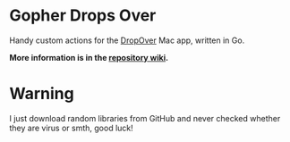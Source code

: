 # Gopher Drops Over
Handy custom actions for the [DropOver](http://dropoverapp.com) Mac app, written in Go.

**More information is in the [repository wiki](https://github.com/Endermanbugzjfc/gopher-drops-over/wiki).**

# Warning
I just download random libraries from GitHub and never checked whether they are virus or smth, good luck!